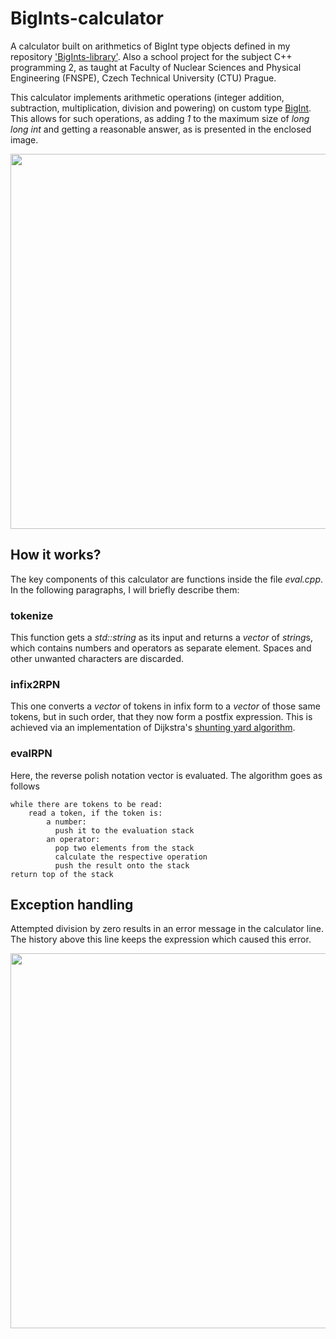 # BigInts-calculator

A calculator built on arithmetics of BigInt type objects defined in my repository ['BigInts-library'](https://github.com/PrinceOfCzechia/BigInts-library). Also a school project for the subject C++ programming 2, as taught at Faculty of Nuclear Sciences and Physical Engineering (FNSPE), Czech Technical University (CTU) Prague.

This calculator implements arithmetic operations (integer addition, subtraction, multiplication, division and powering) on custom type [BigInt](https://github.com/PrinceOfCzechia/BigInts-library). This allows for such operations, as adding *1* to the maximum size of *long long int* and getting a reasonable answer, as is presented in the enclosed image.

<img src="https://user-images.githubusercontent.com/72036926/186395384-a9c65216-aed6-416f-ac45-86b036f5de42.png" height="600"/>

## How it works?

The key components of this calculator are functions inside the file *eval.cpp*. In the following paragraphs, I will briefly describe them:

### tokenize

This function gets a *std::string* as its input and returns a *vector* of *string*s, which contains numbers and operators as separate element. Spaces and other unwanted characters are discarded.

### infix2RPN

This one converts a *vector* of tokens in infix form to a *vector* of those same tokens, but in such order, that they now form a postfix expression. This is achieved via an implementation of Dijkstra's [shunting yard algorithm](https://en.wikipedia.org/wiki/Shunting_yard_algorithm).

### evalRPN

Here, the reverse polish notation vector is evaluated. The algorithm goes as follows

```
while there are tokens to be read:
    read a token, if the token is:
        a number:
          push it to the evaluation stack
        an operator:
          pop two elements from the stack
          calculate the respective operation
          push the result onto the stack
return top of the stack
```

## Exception handling
Attempted division by zero results in an error message in the calculator line. The history above this line keeps the expression which caused this error.

<img src="https://user-images.githubusercontent.com/72036926/186427164-9fba72fe-bd45-40d3-b0fd-b5816a941545.png" width="600"/>
